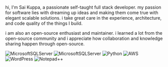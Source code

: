 hi, I'm Sai Kuppa, a passionate self-taught full stack developer. my passion for software lies with dreaming up ideas and making them come true with elegant scalable solutions. i take great care in the experience, architecture, and code quality of the things I build.

i am also an open-source enthusiast and maintainer. i learned a lot from the open-source community and i appreciate how collaboration and knowledge sharing happen through open-source.

![MicrosoftSQLServer](https://img.shields.io/badge/Java-ED8B00?style=for-the-badge&logo=openjdk&logoColor=white)
![MicrosoftSQLServer](https://img.shields.io/badge/Microsoft%20SQL%20Server-CC2927?style=for-the-badge&logo=microsoft%20sql%20server&logoColor=white)
![Python](https://img.shields.io/badge/python-3670A0?style=for-the-badge&logo=python&logoColor=ffdd54)
![AWS](https://img.shields.io/badge/AWS-%23FF9900.svg?style=for-the-badge&logo=amazon-aws&logoColor=white)
![WordPress](https://img.shields.io/badge/WordPress-%23117AC9.svg?style=for-the-badge&logo=WordPress&logoColor=white)
![Notepad++](https://img.shields.io/badge/Notepad++-90E59A.svg?style=for-the-badge&logo=notepad%2b%2b&logoColor=black)

